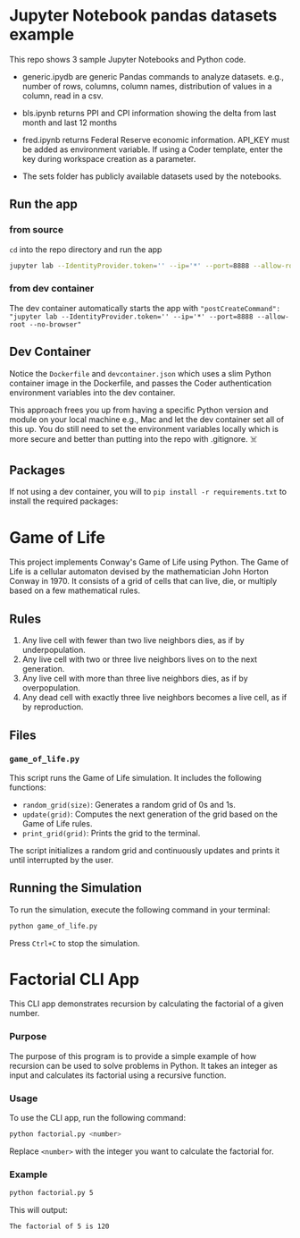 # Jupyter Notebook pandas datasets example

This repo shows 3 sample Jupyter Notebooks and Python code.  

* generic.ipydb are generic Pandas commands to analyze datasets. e.g., number of rows, columns, column names, distribution of values in a column, read in a csv.

* bls.ipynb returns PPI and CPI information showing the delta from last month and last 12 months

* fred.ipynb returns Federal Reserve economic information. API_KEY must be added as environment variable. If using a Coder template, enter the key during workspace creation as a parameter.

* The sets folder has publicly available datasets used by the notebooks.

## Run the app

### from source
`cd` into the repo directory and run the app

```sh
jupyter lab --IdentityProvider.token='' --ip='*' --port=8888 --allow-root --no-browser
```

### from dev container

The dev container automatically starts the app with `"postCreateCommand": "jupyter lab --IdentityProvider.token='' --ip='*' --port=8888 --allow-root --no-browser"`

## Dev Container

Notice the `Dockerfile` and `devcontainer.json` which uses a slim Python container image in the Dockerfile, and passes the Coder authentication environment variables into the dev container.

This approach frees you up from having a specific Python version and module on your local machine e.g., Mac and let the dev container set all of this up. You do still need to set the environment variables locally which is more secure and better than putting into the repo with .gitignore. ☠️


## Packages

If not using a dev container, you will to `pip install -r requirements.txt` to install the required packages:

# Game of Life

This project implements Conway's Game of Life using Python. The Game of Life is a cellular automaton devised by the mathematician John Horton Conway in 1970. It consists of a grid of cells that can live, die, or multiply based on a few mathematical rules.

## Rules

1. Any live cell with fewer than two live neighbors dies, as if by underpopulation.
2. Any live cell with two or three live neighbors lives on to the next generation.
3. Any live cell with more than three live neighbors dies, as if by overpopulation.
4. Any dead cell with exactly three live neighbors becomes a live cell, as if by reproduction.

## Files

### `game_of_life.py`

This script runs the Game of Life simulation. It includes the following functions:

- `random_grid(size)`: Generates a random grid of 0s and 1s.
- `update(grid)`: Computes the next generation of the grid based on the Game of Life rules.
- `print_grid(grid)`: Prints the grid to the terminal.

The script initializes a random grid and continuously updates and prints it until interrupted by the user.

## Running the Simulation

To run the simulation, execute the following command in your terminal:

```sh
python game_of_life.py
```

Press `Ctrl+C` to stop the simulation.

# Factorial CLI App

This CLI app demonstrates recursion by calculating the factorial of a given number.

### Purpose

The purpose of this program is to provide a simple example of how recursion can be used to solve problems in Python. It takes an integer as input and calculates its factorial using a recursive function.

### Usage

To use the CLI app, run the following command:

```sh
python factorial.py <number>
```

Replace `<number>` with the integer you want to calculate the factorial for.

### Example

```sh
python factorial.py 5
```

This will output:

```
The factorial of 5 is 120
```